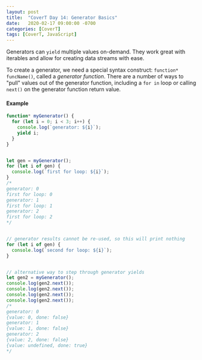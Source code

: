 ```yaml
---
layout: post
title:  "CoverT Day 14: Generator Basics"
date:   2020-02-17 09:00:00 -0700
categories: [CoverT]
tags: [CoverT, JavaScript]
---
```


Generators can `yield` multiple values on-demand. They work great with iterables and allow for creating data streams with ease.

To create a generator, we need a special syntax construct: `function* funcName()`, called a _generator function_. There are a number of ways to "pull" values out of the generator function, including a `for in` loop or calling `next()` on the generator function return value.

#### Example

```javascript
function* myGenerator() {
  for (let i = 0; i < 3; i++) {
    console.log(`generator: ${i}`);
    yield i;
  }
}


let gen = myGenerator();
for (let i of gen) {
  console.log(`first for loop: ${i}`);
}
/*
generator: 0
first for loop: 0
generator: 1
first for loop: 1
generator: 2
first for loop: 2
*/


// generator results cannot be re-used, so this will print nothing
for (let i of gen) {
  console.log(`second for loop: ${i}`);
}


// alternative way to step through generator yields
let gen2 = myGenerator();
console.log(gen2.next());
console.log(gen2.next());
console.log(gen2.next());
console.log(gen2.next());
/*
generator: 0
{value: 0, done: false}
generator: 1
{value: 1, done: false}
generator: 2
{value: 2, done: false}
{value: undefined, done: true}
*/
```
